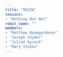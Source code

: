 ```yaml
---
title: "9623A"
seasons:
- "Nothing But Net"
robot_name: ""
members:
- "Matthew Baumgardener"
- "Joseph Snyder"
- "Julian Aycock"
- "Mary Stokes"
---
```

